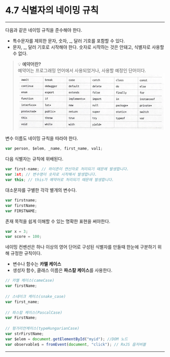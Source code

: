 # 4.7 식별자의 네이밍 규칙

---

다음과 같은 네이밍 규칙을 준수해야 한다.

- 특수문자를 제외한 문자, 숫자, \_, 달러 기호를 포함할 수 있다.
- 문자, \_, 달러 기호로 시작해야 한다. 숫자로 시작하는 것은 안돼고, 식별자로 사용할 수 없다.

> 💡 **예약어란?**  
> 예약어는 프로그래밍 언어에서 사용되었거나, 사용할 예정인 단어이다.
> ![alt text](image-3.png)

변수 이름도 네이밍 규칙을 따라야 한다.

```js
var person, $elem, _name, first_name, val1;
```

다음 식별자는 규칙에 위배된다.

```js
var first-name; // 하이픈이 연산자로 처리되기 때문에 발생합니다.
var 1st; // 변수명이 숫자로 시작해서 발생합니다.
var this; // this가 예약어로 처리되기 때문에 발생합니다.
```

대소문자를 구별한 각각 별개의 변수다.

```js
var firstname;
var firstName;
var FIRSTNAME;
```

존재 목적을 쉽게 이해할 수 있는 명확한 표현을 써야한다.

```js
var x = 3;
var score = 100;
```

네이밍 컨벤션은 하나 이상의 영어 단어로 구성된 식별자를 만들때 한눈에 구분하기 위해 규정한 규칙이다.

- 변수나 함수는 **카멜 케이스**
- 생성자 함수, 클래스 이름은 **파스칼 케이스**를 사용한다.

```js
// 카멜 케이스(cameCase)
var firstName;

// 스네이크 케이스(snake_case)
var first_name;

// 파스칼 케이스(PascalCase)
var FirstName;

// 헝가리언케이스(typeHungarianCase)
var strFirstName;
var $elem = document.getElementById("myid"); //DOM 노드
var observable$ = fromEvent(document, "click"); // RxJS 옵저버블
```

---
